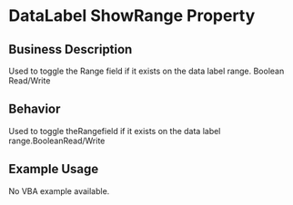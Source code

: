 # DataLabel ShowRange Property

## Business Description
Used to toggle the Range field if it exists on the data label range. Boolean Read/Write

## Behavior
Used to toggle theRangefield if it exists on the data label range.BooleanRead/Write

## Example Usage
No VBA example available.